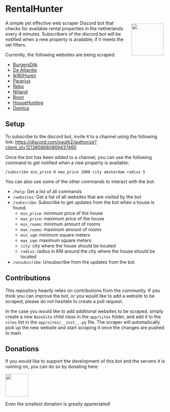 # RentalHunter 
<img style="float: right; margin: 10px" src="https://assets-global.website-files.com/6257adef93867e50d84d30e2/636e0a6a49cf127bf92de1e2_icon_clyde_blurple_RGB.png" width="100">  

A simple yet effective web scraper Discord bot that checks for available rental properties in the netherlands every 4 minutes.
Subscribers of the discord bot will be notified when a new property is available, if it meets the set filters.

Currently, the following websites are being scraped:
- [BurgersDijk](https://burgersdijk.com/)
- [De Alliantie](https://ik-zoek.de-alliantie.nl)
- [IkWilHuren](https://ikwilhuren.nu/)
- [Pararius](https://www.pararius.nl/)
- [Rebo](https://www.rebohuurwoning.nl/)
- [Nijland](https://www.nijland.nl/)
- [Boon](https://www.boonmakelaars.nl/)
- [HouseHunting](https://househunting.nl/)
- [Domica](https://www.domica.nl/)

## Setup
To subscribe to the discord bot, invite it to a channel using the following link: https://discord.com/oauth2/authorize?client_id=1213808680869437460


Once the bot has been added to a channel, you can use the following command to get notified when a new property is available:

```
/subscribe min_price 0 max_price 2000 city amsterdam radius 5
```

You can also use some of the other commands to interact with the bot:

- `/help`: Get a list of all commands
- `/websites`: Get a list of all websites that are visited by the bot
- `/subscribe`: Subscribe to get updates from the bot when a house is found.
  - `min_price`: minimum price of the house
  - `max_price`: maximum price of the house
  - `min_rooms`: minimum amount of rooms
  - `max_rooms`: maximum amount of rooms
  - `min_sqm`: minimum square meters
  - `max_sqm`: maximum square meters
  - `city`: city where the house should be located
  - `radius`: radius in KM around the city where the house should be located
- `/unsubscribe`: Unsubscribe from the updates from the bot

## Contributions
This repository heavily relies on contributions from the community. If you think you can improve the bot, or you would like to add a website to be scraped, please do not hesitate to create a pull request.

In the case you would like to add additional websites to be scraped, simply create a new `BaseSite` child class in the `app/sites` folder, and add it to the `sites` list in the `app/sites/__init__.py` file.
The scraper will automatically pick up the new website and start scraping it once the changes are pushed to main.

## Donations
If you would like to support the development of this bot and the servers it is running on, you can do so by donating here:  

<a href="https://www.paypal.com/donate/?hosted_button_id=U9U2BR2JV28ME"><img src="https://github.com/andreostrovsky/donate-with-paypal/blob/925c5a9e397363c6f7a477973fdeed485df5fdd9/PNG/blue.png" height="72"></a>

Even the smallest donation is greatly appreciated!